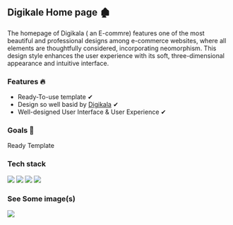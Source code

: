 <h2>Digikale Home page  🏚 </h2>

<p>The homepage of Digikala ( an E-commre) features one of the most beautiful and professional designs among e-commerce websites, where all elements are thoughtfully considered, incorporating neomorphism. This design style enhances the user experience with its soft, three-dimensional appearance and intuitive interface.
</p>

<h3>Features 🔥</h3>

* Ready-To-use template  ✔
* Design so well basid by [Digikala](https://www.digikala.com/)  ✔
* Well-designed User Interface & User Experience  ✔

<h3>Goals  🎯</h3>

<p>Ready Template</p>



<h3>Tech stack</h3>



<p>
  <img  src="https://img.shields.io/badge/-HTML5-333333?style=flat&logo=HTML5" >
<img  src="https://img.shields.io/badge/-CSS-333333?style=flat&logo=CSS3&logoColor=1572B6" >
<img  src="https://img.shields.io/badge/-JavaScript-333333?style=flat&logo=javascript" >
<img  src="https://img.shields.io/badge/-Bootstrap-333333?style=flat&logo=bootstrap" >
</p>



<h3>See Some image(s)</h3>
<a>
<img  src="www.png" >
</a>




